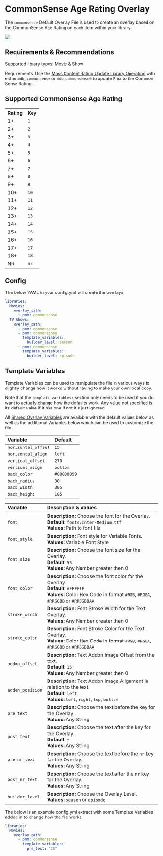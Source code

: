# CommonSense Age Rating Overlay

The `commonsense` Default Overlay File is used to create an overlay based on the CommonSense Age Rating on each item within your library.

![](images/commonsense.png)

## Requirements & Recommendations

Supported library types: Movie & Show

Requirements: Use the [Mass Content Rating Update Library Operation](../../config/operations.md#mass-content-rating-update) with either `mdb_commonsense` or `mdb_commonsense0` to update Plex to the Common Sense Rating.

## Supported CommonSense Age Rating

| Rating | Key  |
|:-------|:-----|
| 1+     | `1`  |
| 2+     | `2`  |
| 3+     | `3`  |
| 4+     | `4`  |
| 5+     | `5`  |
| 6+     | `6`  |
| 7+     | `7`  |
| 8+     | `8`  |
| 9+     | `9`  |
| 10+    | `10` |
| 11+    | `11` |
| 12+    | `12` |
| 13+    | `13` |
| 14+    | `14` |
| 15+    | `15` |
| 16+    | `16` |
| 17+    | `17` |
| 18+    | `18` |
| NR     | `nr` |

## Config

The below YAML in your config.yml will create the overlays:

```yaml
libraries:
  Movies:
    overlay_path:
      - pmm: commonsense
  TV Shows:
    overlay_path:
      - pmm: commonsense
      - pmm: commonsense
        template_variables:
          builder_level: season
      - pmm: commonsense
        template_variables:
          builder_level: episode
```

## Template Variables

Template Variables can be used to manipulate the file in various ways to slightly change how it works without having to make your own local copy.

Note that the `template_variables:` section only needs to be used if you do want to actually change how the defaults work. Any value not specified is its default value if it has one if not it's just ignored.

All [Shared Overlay Variables](../overlay_variables) are available with the default values below as well as the additional Variables below which can be used to customize the file.

| Variable            | Default     |
|:--------------------|:------------|
| `horizontal_offset` | `15`        |
| `horizontal_align`  | `left`      |
| `vertical_offset`   | `270`       |
| `vertical_align`    | `bottom`    |
| `back_color`        | `#00000099` |
| `back_radius`       | `30`        |
| `back_width`        | `305`       |
| `back_height`       | `105`       |

| Variable         | Description & Values                                                                                                                                                |
|:-----------------|:--------------------------------------------------------------------------------------------------------------------------------------------------------------------|
| `font`           | **Description:** Choose the font for the Overlay.<br>**Default:** `fonts/Inter-Medium.ttf`<br>**Values:** Path to font file                                         |
| `font_style`     | **Description:** Font style for Variable Fonts.<br>**Values:** Variable Font Style                                                                                  |
| `font_size`      | **Description:** Choose the font size for the Overlay.<br>**Default:** `55`<br>**Values:** Any Number greater then 0                                                |
| `font_color`     | **Description:** Choose the font color for the Overlay.<br>**Default:** `#FFFFFF`<br>**Values:** Color Hex Code in format `#RGB`, `#RGBA`, `#RRGGBB` or `#RRGGBBAA` |
| `stroke_width`   | **Description:** Font Stroke Width for the Text Overlay.<br>**Values:** Any Number greater then 0                                                                   |
| `stroke_color`   | **Description:** Font Stroke Color for the Text Overlay.<br>**Values:** Color Hex Code in format `#RGB`, `#RGBA`, `#RRGGBB` or `#RRGGBBAA`                          |
| `addon_offset`   | **Description:** Text Addon Image Offset from the text.<br>**Default:** `15`<br>**Values:** Any Number greater then 0                                               |
| `addon_position` | **Description:** Text Addon Image Alignment in relation to the text.<br>**Default:** `left`<br>**Values:** `left`, `right`, `top`, `bottom`                         |
| `pre_text`       | **Description:** Choose the text before the key for the Overlay.<br>**Values:** Any String                                                                          |
| `post_text`      | **Description:** Choose the text after the key for the Overlay.<br>**Default:** `+`<br>**Values:** Any String                                                       |
| `pre_nr_text`    | **Description:** Choose the text before the `nr` key for the Overlay.<br>**Values:** Any String                                                                     |
| `post_nr_text`   | **Description:** Choose the text after the `nr` key for the Overlay.<br>**Values:** Any String                                                                      |
| `builder_level`  | **Description:** Choose the Overlay Level.<br>**Values:** `season` or `episode`                                                                                     |

The below is an example config.yml extract with some Template Variables added in to change how the file works.

```yaml
libraries:
  Movies:
    overlay_path:
      - pmm: commonsense
        template_variables:
          pre_text: "CS"
```
